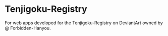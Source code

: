 # Tenjigoku-Registry
For web apps developed for the Tenjigoku-Registry on DeviantArt owned by @ Forbidden-Hanyou.
